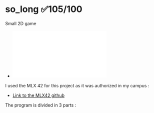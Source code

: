 # so_long ✅105/100
Small 2D game

- ![so_long subject](fr.so_long.subject.pdf)

I used the MLX 42 for this project as it was authorized in my campus :
- [Link to the MLX42 github](https://github.com/codam-coding-college/MLX42)

The program is divided in 3 parts :
